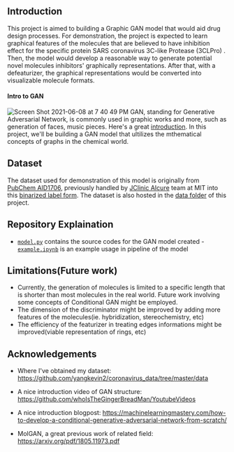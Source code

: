 


## Introduction

This project is aimed to building a Graphic GAN model that would aid drug design processes. For demonstration, the project is expected to learn graphical features of the molecules that are believed to have inhibition effect for the specific protein SARS coronavirus 3C-like Protease (3CLPro) . Then, the model would develop a reasonable way to generate potential novel molecules inhibitors' graphically representations. After that, with a defeaturizer, the graphical representations would be converted into visualizable molecule formats. 

#### Intro to GAN
![Screen Shot 2021-06-08 at 7 40 49 PM](https://user-images.githubusercontent.com/67823308/121478869-0a7f7980-c9fc-11eb-99b0-b5ab283cd386.png)
GAN, standing for Generative Adversarial Network, is commonly used in graphic works and more, such as generation of faces, music pieces. Here's a great [introduction](https://machinelearningmastery.com/what-are-generative-adversarial-networks-gans/). In this project, we'll be building a GAN model that ultilizes the mthematical concepts of graphs in the chemical world.

## Dataset
The dataset used for demonstration of this model is originally from [PubChem AID1706](https://pubchem.ncbi.nlm.nih.gov/bioassay/1706), previously handled by [JClinic AIcure](https://www.aicures.mit.edu/) team at MIT into this [binarized label form](https://github.com/yangkevin2/coronavirus_data/blob/master/data/AID1706_binarized_sars.csv).
The dataset is also hosted in the [data folder](https://github.com/susanzhang233/mollykill/tree/main/data) of this project.

## Repository Explaination
- [`model.py`](https://github.com/susanzhang233/mollykill/blob/main/model.py) contains the source codes for the GAN model created
-[`example.ipynb`](https://github.com/susanzhang233/mollykill/blob/main/example.ipynb) is an example usage in pipeline of the model



## Limitations(Future work)
- Currently, the generation of molecules is limited to a specific length that is shorter than most molecules in the real world. Future work involving some concepts of Conditional GAN might be employed.
- The dimension of the discriminator might be improved by adding more features of the molecules(ie. hybridization, stereochemistry, etc)
- The efficiency of the featurizer in treating edges informations might be improved(viable representation of rings, etc)



## Acknowledgements

- Where I've obtained my dataset: https://github.com/yangkevin2/coronavirus_data/tree/master/data 
- A nice introduction video of GAN structure: https://github.com/whoIsTheGingerBreadMan/YoutubeVideos
- A nice introduction blogpost: https://machinelearningmastery.com/how-to-develop-a-conditional-generative-adversarial-network-from-scratch/

- MolGAN, a great previous work of related field: https://arxiv.org/pdf/1805.11973.pdf


